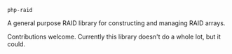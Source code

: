 `php-raid`

A general purpose RAID library for constructing and managing RAID arrays.

Contributions welcome.  Currently this library doesn't do a whole lot, but it could.
